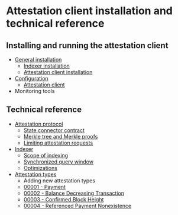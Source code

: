 # Attestation client installation and technical reference

## Installing and running the attestation client

- [General installation](./installation/general-installation.md)
  - [Indexer installation](./installation/indexer-installation.md)
  - [Attestation client installation](./installation/attester-client-installation.md)
- [Configuration](./config/config-general.md)
  - [Attestation client](./config/config-attester-client.md)
- Monitoring tools

## Technical reference

- [Attestation protocol](./attestation-protocol/attestation-protocol.md)
  - [State connector contract](./attestation-protocol/state-connector-contract.md)
  - [Merkle tree and Merkle proofs](./attestation-protocol/merkle-tree.md)
  - [Limiting attestation requests](./attestation-protocol/attestation-limiter.md)
- [Indexer](./indexing/indexer.md)
  - [Scope of indexing](./indexing/indexer-scope.md)
  - [Synchronized query window](./indexing/synchronized-query-window.md)
  - [Optimizations](./indexing/indexer-optimizations.md)
- [Attestation types](./attestation-types/attestation-types.md)
  - Adding new attestation types
  - [00001 - Payment](attestation-types/00001-payment.md)
  - [00002 - Balance Decreasing Transaction](attestation-types/00002-balance-decreasing-transaction.md)
  - [00003 - Confirmed Block Height](attestation-types/00003-confirmed-block-height-exists.md)
  - [00004 - Referenced Payment Nonexistence](attestation-types/00004-referenced-payment-nonexistence.md)
